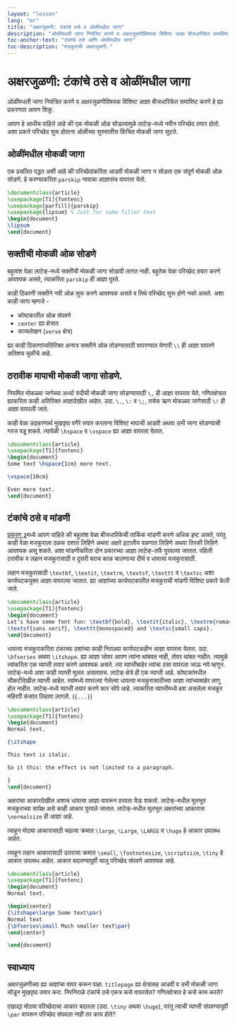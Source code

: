 ```yaml
---
layout: "lesson"
lang: "mr"
title: "अक्षरजुळणी: टंकांचे ठसे व ओळींमधील जागा"
description: "ओळींमधली जागा नियंत्रित करणे व अक्षरजुळणीविषयक विशिष्ट आज्ञा बीजधारिकेत समाविष्ट करणे हे ह्या प्रकरणात आपण शिकू."
toc-anchor-text: "टंकांचे ठसे आणि ओळींमधील जागा"
toc-description: "मजकुराची अक्षरजुळणी."
---
```


# अक्षरजुळणी: टंकांचे ठसे व ओळींमधील जागा

<span class="summary">
ओळींमधली जागा नियंत्रित करणे व अक्षरजुळणीविषयक विशिष्ट आज्ञा बीजधारिकेत समाविष्ट करणे हे ह्या
प्रकरणात आपण शिकू.
</span>

आपण हे आधीच पाहिले आहे की एक मोकळी ओळ सोडल्यामुळे लाटेक्-मध्ये नवीन परिच्छेद तयार
होतो. अशा प्रकारे परिच्छेद सुरू होताना ओळीच्या सुरुवातीस किंचित मोकळी जागा सुटते.

## ओळींमधील मोकळी जागा

एक प्रचलित पद्धत अशी आहे की परिच्छेदांकरिता आडवी मोकळी जागा न सोडता एक संपूर्ण मोकळी ओळ
सोडणे. हे करण्याकरिता `parskip` नावाचा आज्ञासंच वापरता येतो.

```latex
\documentclass{article}
\usepackage[T1]{fontenc}
\usepackage[parfill]{parskip}
\usepackage{lipsum} % Just for some filler text
\begin{document}
\lipsum
\end{document}
```

## सक्तीची मोकळी ओळ सोडणे

बहुतांश वेळा लाटेक्-मध्ये सक्तीची मोकळी जागा सोडावी लागत नाही. बहुतेक वेळा परिच्छेद तयार करणे
आवश्यक असते, त्याकरिता `parskip` ही आज्ञा पुरते.

काही ठिकाणी सक्तीने नवी ओळ सुरू करणे आवश्यक असते व तिथे परिच्छेद सुरू होणे नको असते. अशा काही
जागा म्हणजे -

- कोष्टकातील ओळ संपवणे
- `center` ह्या क्षेत्रात
- काव्यलेखन (`verse` क्षेत्र)

ह्या काही ठिकाणांव्यतिरिक्त अन्यत्र सक्तीने ओळ तोडण्यासाठी वापरण्यात येणारी `\\` ही आज्ञा
वापरणे अतिशय चुकीचे आहे.

## ठरावीक मापाची मोकळी जागा सोडणे.

नियमित मोकळ्या जागेच्या अर्ध्या रुंदीची मोकळी जागा सोडण्यासाठी `\,` ही आज्ञा वापरता
येते. गणितक्षेत्रात ह्याकरिता काही अतिरिक्त आज्ञादेखील आहेत. उदा. `\.`, `\:` व `\;`, तसेच
ऋण मोकळ्या जागेसाठी `\!` ही आज्ञा वापरली जाते.

काही वेळा उदाहरणार्थ मुखपृष्ठ वगैरे तयार करताना विशिष्ट मापाची आडवी अथवा उभी जागा
सोडण्याची गरज पडू शकते. त्यावेळी `\hspace` व `\vspace` ह्या आज्ञा वापरता येतात.

```latex
\documentclass{article}
\usepackage[T1]{fontenc}
\begin{document}
Some text \hspace{1cm} more text.

\vspace{10cm}

Even more text.
\end{document}
```

## टंकांचे ठसे व मांडणी

[प्रकरण ३](lesson-03)मध्ये आपण पाहिले की बहुतांश वेळा बीजधारिकेची तार्किक मांडणी करणे अधिक
इष्ट असते, परंतु काही वेळा मजकुराला ठळक ठशात लिहिणे अथवा अक्षरे इटालीय वळणात लिहिणे अथवा
तिरकी लिहिणे आवश्यक असू शकते. अशा मांडणीकरिता दोन प्रकारच्या आज्ञा लाटेक्-तर्फे पुरवल्या
जातात. पहिली ठरावीक व लहान मजकुरासाठी व दुसरी बराच काळ चालणाऱ्या दीर्घ व धावत्या
मजकुरासाठी.

लहान मजकुरासाठी `\textbf`, `\textit`, `\textrm`, `\textsf`, `\texttt` व `\textsc`
अशा कार्यघटकयुक्त आज्ञा वापरल्या जातात. ह्या आज्ञांच्या कार्यघटकातील मजकुराची मांडणी विशिष्ट
प्रकारे केली जाते.

```latex
\documentclass{article}
\usepackage[T1]{fontenc}
\begin{document}
Let's have some font fun: \textbf{bold}, \textit{italic}, \textrm{roman},
\textsf{sans serif}, \texttt{monospaced} and \textsc{small caps}.
\end{document}
```

धावत्या मजकुराकरिता टंकाच्या ठशांच्या काही निराळ्या कार्यघटकहीन आज्ञा वापरता
येतात. उदा. `\bfseries` अथवा `\itshape`. ह्या आज्ञा जोवर आपण त्यांना थांबवत नाही, तोवर
थांबत नाहीत. त्यामुळे त्यांकरिता एक व्याप्ती तयार करणे आवश्यक असते. त्या व्याप्तीबाहेर त्यांचा
ठसा वापरला जाऊ नये म्हणून. लाटेक्-मध्ये अशा काही व्याप्ती मूलतः असतातच. लाटेक् क्षेत्रे ही एक
व्याप्ती आहे. कोष्टकांमधील चौकटीदेखील व्याप्ती आहेत. त्यांमध्ये वापरल्या गेलेल्या धावत्या
मजकुरासाठीच्या आज्ञा त्यांच्याबाहेर लागू होत नाहीत. लाटेक्-मध्ये व्याप्ती तयार करणे फार सोपे
आहे. त्याकरिता व्याप्तीमध्ये हवा असलेला मजकूर महिरपी कंसांत लिहावा लागतो. (`{...}`)

```latex
\documentclass{article}
\usepackage[T1]{fontenc}
\begin{document}
Normal text.

{\itshape

This text is italic.

So it this: the effect is not limited to a paragraph.

}
\end{document}
```

अक्षरांचा आकारदेखील अशाच धावत्या आज्ञा वापरून ठरवता येेऊ शकतो. लाटेक्-मधील मूलभूत मजकुराच्या
सापेक्ष असे काही आकार पुरवले जातात. लाटेक्-मधील मूलभूत अक्षरांच्या आकारास `\normalsize` ही
आज्ञा आहे.

त्याहून मोठ्या आकारासाठी चढत्या क्रमात `\large`, `\Large`, `\LARGE` व `\huge` हे आकार
उपलब्ध आहेत.

त्याहून लहान आकारासाठी उतरत्या क्रमात `\small`, `\footnotesize`, `\scriptsize`,
`\tiny` हे आकार उपलब्ध आहेत. आकार बदलण्यापूर्वी चालू परिच्छेद संपवणे आवश्यक आहे.

```latex
\documentclass{article}
\usepackage[T1]{fontenc}
\begin{document}
Normal text.

\begin{center}
{\itshape\large Some text\par}
Normal text
{\bfseries\small Much smaller text\par}
\end{center}

\end{document}
```

## स्वाध्याय

अक्षरजुळणीच्या ह्या आज्ञांचा वापर करून पाहा. `titlepage` ह्या क्षेत्रासह आडवी व उभी मोकळी
जागा सोडून मुखपृष्ठ तयार करा. निरनिराळे टंकांचे ठसे एकत्र कसे वापरावेत? गणितक्षेत्रात हे कसे काम
करते?

एखाद्या मोठ्या परिच्छेदाचा आकार बदलला (उदा. `\tiny` अथवा `\huge`), परंतु त्याची व्याप्ती
संपवण्यापूर्वी `\par` वापरून परिच्छेद संपवला नाही तर काय होते?
